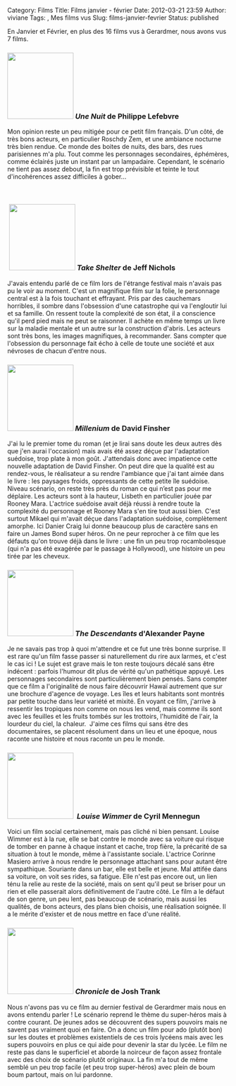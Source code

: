 Category: Films
Title: Films janvier - février
Date: 2012-03-21 23:59
Author: viviane
Tags: , Mes films vus
Slug: films-janvier-fevrier
Status: published

En Janvier et Février, en plus des 16 films vus à Gerardmer, nous avons vus 7 films.
<h3><a href="http://www.viviane-voyages.com/wp-content/uploads/2012/03/affiche-une-nuit.jpg"><img class="alignleft size-thumbnail wp-image-2470" title="Une Nuit" src="http://www.viviane-voyages.com/wp-content/uploads/2012/03/affiche-une-nuit-150x150.jpg" alt="" width="150" height="150" /></a> <em>Une Nuit</em> de Philippe Lefebvre</h3>
Mon opinion reste un peu mitigée pour ce petit film français. D'un côté, de très bons acteurs, en particulier Roschdy Zem, et une ambiance nocturne très bien rendue. Ce monde des boites de nuits, des bars, des rues parisiennes m'a plu. Tout comme les personnages secondaires, éphémères, comme éclairés juste un instant par un lampadaire. Cependant, le scénario ne tient pas assez debout, la fin est trop prévisible et teinte le tout d'incohérences assez difficiles à gober...

&nbsp;
<h3> <a href="http://www.viviane-voyages.com/wp-content/uploads/2012/03/Take-Shelter.png"><img class="alignleft size-thumbnail wp-image-2468" title="Take Shelter" src="http://www.viviane-voyages.com/wp-content/uploads/2012/03/Take-Shelter-150x150.png" alt="" width="150" height="150" /></a> <em>Take Shelter</em> de Jeff Nichols</h3>
J'avais entendu parlé de ce film lors de l'étrange festival mais n'avais pas pu le voir au moment. C'est un magnifique film sur la folie, le personnage central est à la fois touchant et effrayant. Pris par des cauchemars horribles, il sombre dans l'obsession d'une catastrophe qui va l'engloutir lui et sa famille. On ressent toute la complexité de son état, il a conscience qu'il perd pied mais ne peut se raisonner. Il achète en même temps un livre sur la maladie mentale et un autre sur la construction d'abris. Les acteurs sont très bons, les images magnifiques, à recommander. Sans compter que l'obsession du personnage fait écho à celle de toute une société et aux névroses de chacun d'entre nous.
<h3><a href="http://www.viviane-voyages.com/wp-content/uploads/2012/03/Millenium.jpg"><img class="alignleft size-thumbnail wp-image-2469" title="Millenium" src="http://www.viviane-voyages.com/wp-content/uploads/2012/03/Millenium-150x150.jpg" alt="" width="150" height="150" /></a><em> Millenium</em> de David Finsher</h3>
J'ai lu le premier tome du roman (et je lirai sans doute les deux autres dès que j'en aurai l'occasion) mais avais été assez déçue par l'adaptation suédoise, trop plate à mon goût. J'attendais donc avec impatience cette nouvelle adaptation de David Finsher. On peut dire que la qualité est au rendez-vous, le réalisateur a su rendre l'ambiance que j'ai tant aimée dans le livre : les paysages froids, oppressants de cette petite île suédoise. Niveau scénario, on reste très près du roman ce qui n’est pas pour me déplaire. Les acteurs sont à la hauteur, Lisbeth en particulier jouée par Rooney Mara. L'actrice suédoise avait déjà réussi à rendre toute la complexité du personnage et Rooney Mara s'en tire tout aussi bien. C'est surtout Mikael qui m'avait déçue dans l'adaptation suédoise, complètement amorphe. Ici Danier Craig lui donne beaucoup plus de caractère sans en faire un James Bond super héros. On ne peur reprocher à ce film que les défauts qu'on trouve déjà dans le livre : une fin un peu trop rocambolesque (qui n'a pas été exagérée par le passage à Hollywood), une histoire un peu tirée par les cheveux.
<h3><a href="http://www.viviane-voyages.com/wp-content/uploads/2012/03/the-descendants.jpg"><img class="alignleft size-thumbnail wp-image-2471" title="The Descendants" src="http://www.viviane-voyages.com/wp-content/uploads/2012/03/the-descendants-150x150.jpg" alt="" width="150" height="150" /></a><em> The Descendants</em> d'Alexander Payne</h3>
Je ne savais pas trop à quoi m'attendre et ce fut une très bonne surprise. Il est rare qu'un film fasse passer si naturellement du rire aux larmes, et c'est le cas ici ! Le sujet est grave mais le ton reste toujours décalé sans être indécent : parfois l'humour dit plus de vérité qu'un pathétique appuyé. Les personnages secondaires sont particulièrement bien pensés. Sans compter que ce film a l'originalité de nous faire découvrir Hawaï autrement que sur une brochure d'agence de voyage. Les îles et leurs habitants sont montrés par petite touche dans leur variété et mixité. En voyant ce film, j'arrive à ressentir les tropiques non comme on nous les vend, mais comme ils sont avec les feuilles et les fruits tombés sur les trottoirs, l'humidité de l'air, la lourdeur du ciel, la chaleur.  J'aime ces films qui sans être des documentaires, se placent résolument dans un lieu et une époque, nous raconte une histoire et nous raconte un peu le monde.
<h3><a href="http://www.viviane-voyages.com/wp-content/uploads/2012/03/louise_wimmer.jpg"><img class="alignleft size-thumbnail wp-image-2472" title="Louise Wimmer" src="http://www.viviane-voyages.com/wp-content/uploads/2012/03/louise_wimmer-150x150.jpg" alt="" width="150" height="150" /></a>  <em>Louise Wimmer</em> de Cyril Mennegun</h3>
Voici un film social certainement, mais pas cliché ni bien pensant. Louise Wimmer est à la rue, elle se bat contre le monde avec sa voiture qui risque de tomber en panne à chaque instant et cache, trop fière, la précarité de sa situation à tout le monde, même à l'assistante sociale. L'actrice Corinne Masiero arrive à nous rendre le personnage attachant sans pour autant être sympathique. Souriante dans un bar, elle est belle et jeune. Mal attifée dans sa voiture, on voit ses rides, sa fatigue. Elle n'est pas encore out, un lien ténu la relie au reste de la société, mais on sent qu'il peut se briser pour un rien et elle passerait alors définitivement de l'autre côté. Le film a le défaut de son genre, un peu lent, pas beaucoup de scénario, mais aussi les qualités, de bons acteurs, des plans bien choisis, une réalisation soignée. Il a le mérite d'exister et de nous mettre en face d'une réalité.
<h3><a href="http://www.viviane-voyages.com/wp-content/uploads/2012/03/Chronicle-affiche.jpg"><img class="alignleft size-thumbnail wp-image-2473" title="Chronicle" src="http://www.viviane-voyages.com/wp-content/uploads/2012/03/Chronicle-affiche-150x150.jpg" alt="" width="150" height="150" /></a> <em>Chronicle</em> de Josh Trank</h3>
Nous n'avons pas vu ce film au dernier festival de Gerardmer mais nous en avons entendu parler ! Le scénario reprend le thème du super-héros mais à contre courant. De jeunes ados se découvrent des supers pouvoirs mais ne savent pas vraiment quoi en faire. On a donc un film pour ado (plutôt bon) sur les doutes et problèmes existentiels de ces trois lycéens mais avec les supers pouvoirs en plus ce qui aide pour devenir la star du lycée. Le film ne reste pas dans le superficiel et aborde la noirceur de façon assez frontale avec des choix de scénario plutôt originaux. La fin m'a tout de même semblé un peu trop facile (et peu trop super-héros) avec plein de boum boum partout, mais on lui pardonne.

&nbsp;

&nbsp;